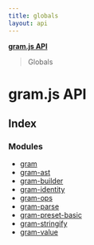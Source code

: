 ```yaml
---
title: globals
layout: api
---
```


**[gram.js API](README.md)**

> Globals

# gram.js API

## Index

### Modules

* [gram](modules/gram.md)
* [gram-ast](modules/gram_ast.md)
* [gram-builder](modules/gram_builder.md)
* [gram-identity](modules/gram_identity.md)
* [gram-ops](modules/gram_ops.md)
* [gram-parse](modules/gram_parse.md)
* [gram-preset-basic](modules/gram_preset_basic.md)
* [gram-stringify](modules/gram_stringify.md)
* [gram-value](modules/gram_value.md)
